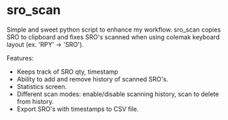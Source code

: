 # sro_scan
Simple and sweet python script to enhance my workflow.
sro_scan copies SRO to clipboard and fixes SRO's scanned when using colemak keyboard layout (ex. 'RPY' -> 'SRO').

Features:
* Keeps track of SRO qty, timestamp
* Ability to add and remove history of scanned SRO's.
* Statistics screen.
* Different scan modes: enable/disable scanning history, scan to delete from history.
* Export SRO's with timestamps to CSV file.
